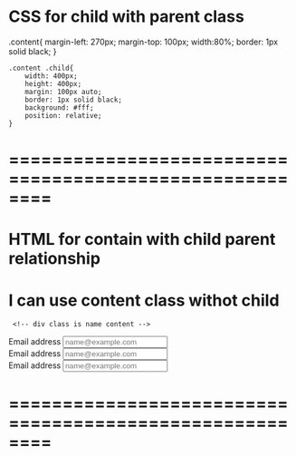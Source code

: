 
#  CSS for child with parent class

.content{
    margin-left: 270px;
    margin-top: 100px;
    width:80%;
    border: 1px solid black;
    }

    .content .child{
        width: 400px;
        height: 400px;
        margin: 100px auto;
        border: 1px solid black;
        background: #fff;
        position: relative;
    }

   # ======================================================== # 

  # HTML for contain with child parent relationship 
  # I can use content class withot  child 
 
     <!-- div class is name content -->
<div class="content">
<div class="child">

<div class="mb-3">
    <label for="exampleFormControlInput1" class="form-label">Email address</label>
    <input type="email" class="form-control" id="exampleFormControlInput1" placeholder="name@example.com">
</div>
<div class="mb-3">
    <label for="exampleFormControlInput1" class="form-label">Email address</label>
    <input type="email" class="form-control" id="exampleFormControlInput1" placeholder="name@example.com">
</div>
<div class="mb-3">
    <label for="exampleFormControlInput1" class="form-label">Email address</label>
    <input type="email" class="form-control" id="exampleFormControlInput1" placeholder="name@example.com">
</div>

</div>
</div>

# ======================================================== #